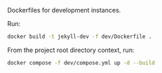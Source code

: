 Dockerfiles for development instances.

Run:

```bash
docker build -t jekyll-dev -f dev/Dockerfile .
```

From the project root directory context, run:

```bash
docker compose -f dev/compose.yml up -d --build
```